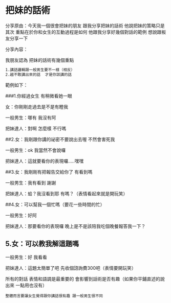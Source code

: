 # 把妹的話術


分享原由：今天我一個很會把妹的朋友 跟我分享把妹的話術
                     他說把妹的策略只是其次
                     重點在於你和女生的互動過程是如何
                     他跟我分享好幾個對話的範例
                     想說跟板友分享一下





分享內容：

我朋友認為
把妹的話術有幾個重點

```sh
1.講話邏輯跟一般男生要不一樣（相反）
2.越不敢講出來的話  才是你該講的話
```

範例如下：

###1.你經過女生  有稍微看她一眼

女：你剛剛走過去是不是有瞪我

一般男生：哪有 我沒有阿

把妹達人：對啊  怎麼樣  不行嗎


##2.女：我剛跟你講的祕密不要說出去喔  不然會害死我

一般男生：ok 我當然不會說囉

把妹達人：這就要看你的表現囉.....嘿嘿


##3.女：我剛剛有把報告交給你了  有看到嗎

一般男生：我有看到 謝謝

把妹達人：蛤？我沒看到耶 有嗎？（表情看起來就是開玩笑）


##4.女：可以幫我一個忙嗎（要花一些時間的忙）

一般男生：好阿

把妹達人：那要看你的表現囉  晚上是不是該陪我吃個晚餐報答我一下？

## 5.女：可以教我解這題嗎

一般男生：好 我看看

把妹達人：這題太簡單了吧  先收個諮詢費300吧（表情要開玩笑）



所有的對話  表情和語調是最重要的
會影響到話術是否有趣（如果你平鋪直述的說出來  一點用也沒有）


`整體而言要讓女生覺得跟你講話很有趣 跟一般男生很不同`
